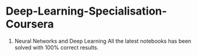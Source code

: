 # Deep-Learning-Specialisation-Coursera
1. Neural Networks and Deep Learning
All the latest notebooks has been solved with 100% correct results.
